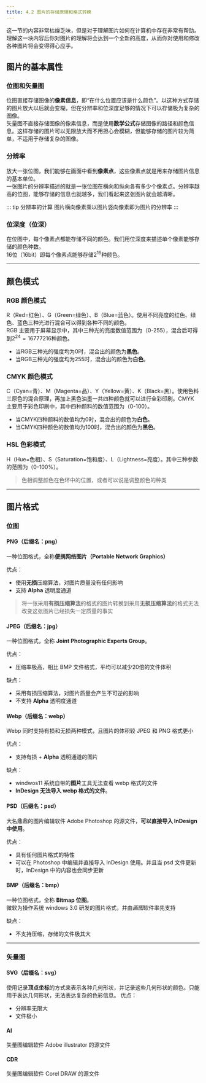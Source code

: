 ```yaml
---
title: 4.2 图片的存储原理和格式转换
---
```


这一节的内容非常枯燥乏味，但是对于理解图片如何在计算机中存在非常有帮助。理解这一块内容后你对图片的理解将会达到一个全新的高度，从而你对使用和修改各种图片将会变得得心应手。

## 图片的基本属性

### 位图和矢量图
位图直接存储图像的**像素信息**，即“在什么位置应该是什么颜色”。以这种方式存储的图片放大以后就会变糊，但在分辨率和位深度足够的情况下可以存储极为复杂的图像。  
矢量图不直接存储图像的像素信息，而是使用**数学公式**存储图像的路径和颜色信息。这样存储的图片可以无限放大而不用担心会模糊，但能够存储的图片较为简单，不适用于存储复杂的图像。  
  
### 分辨率
放大一张位图，我们能够在画面中看到**像素点**，这些像素点就是用来存储图片信息的基本单位。  
一张图片的分辨率描述的就是一张位图在横向和纵向各有多少个像素点。分辨率越高的位图，能够存储的信息也就越多，我们看起来这张图片就会越清晰。  

::: tip 分辨率的计算
图片横向像素乘以图片竖向像素即为图片的分辨率
:::
  
### 位深度（位深）
在位图中，每个像素点都能存储不同的颜色。我们用位深度来描述单个像素能够存储的颜色种数。  
16位（16bit）即每个像素点能够存储2<sup>16</sup>种颜色。

---

## 颜色模式

### RGB 颜色模式
R（Red=红色）、G（Green=绿色）、B（Blue=蓝色）。使用不同亮度的红色、绿色、蓝色三种光进行混合可以得到各种不同的颜色。  
RGB 主要用于屏幕显示中，其中三种光的亮度数值范围为（0-255），混合后可得到$2^24=16777216$种颜色。  

- 当RGB三种光的强度均为0时，混合出的颜色为**黑色**。
- 当RGB三种光的强度均为255时，混合出的颜色为**白色**。

### CMYK 颜色模式
C（Cyan=青）、M（Magenta=品）、Y（Yellow=黄）、K（Black=黑）。使用色料三原色的混合原理，再加上黑色油墨一共四种颜色就可以进行全彩印刷。CMYK 主要用于彩色印刷中，其中四种颜料的数值范围为（0-100）。

- 当CMYK四种颜料的数值均为0时，混合出的颜色为**白色**。
- 当CMYK四种颜色的数值均为100时，混合出的颜色为**黑色**。

### HSL 色彩模式
H（Hue=色相）、S（Saturation=饱和度）、L（Lightness=亮度）。其中三种参数的范围为（0-100%）。
> 色相调整颜色在色环中的位置，或者可以说是调整颜色的种类

---

## 图片格式

### 位图
#### PNG（后缀名：png）
一种位图格式，全称**便携网络图片（Portable Network Graphics）**

优点：
- 使用**无损**压缩算法，对图片质量没有任何影响
- 支持 **Alpha** 透明度通道

> 将一张采用**有损压缩算法**的格式的图片转换到采用**无损压缩算法**的格式无法改变这张图片已经损失一定质量的事实

#### JPEG（后缀名：jpg）
一种位图格式，全称 **Joint Photographic Experts Group**。

优点：
- 压缩率极高，相比 BMP 文件格式，平均可以减少20倍的文件体积

缺点：
- 采用有损压缩算法，对图片质量会产生不可逆的影响
- 不支持 **Alpha** 透明度通道

#### Webp（后缀名：webp）
Webp 同时支持有损和无损两种模式，且图片的体积较 JPEG 和 PNG 格式更小

优点：
- 支持有损 + **Alpha** 透明通道的图片

缺点：
- windwos11 系统自带的**图片**工具无法查看 webp 格式的文件
- **InDesign 无法导入 webp 格式的文件**。

#### PSD（后缀名：psd）
大名鼎鼎的图片编辑软件 Adobe Photoshop 的源文件，**可以直接导入 InDesign 中使用**。

优点：
- 具有任何图片格式的特性
- 可以在 Photoshop 中编辑并直接导入 InDesign 使用。并且当 psd 文件更新时，InDesign 中的内容也会同步更新

#### BMP（后缀名：bmp）
一种位图格式，全称 **Bitmap 位图**。  
微软为操作系统 windows 3.0 研发的图片格式，并由*画图*软件率先支持

缺点：  
- 不支持压缩，存储的文件极其大

---

### 矢量图

#### SVG（后缀名：svg）
使用记录**顶点坐标**的方式来表示各种几何形状，并记录这些几何形状的颜色。只能用于表达几何形状，无法表达复杂的色彩信息。
优点：
- 分辨率无限大
- 文件极小

#### AI
矢量图编辑软件 Adobe illustrator 的源文件

#### CDR
矢量图编辑软件 Corel DRAW 的源文件

